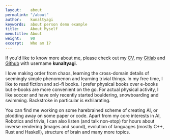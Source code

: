 ```yaml
---
layout:    about
permalink: "/about"
author:    kunaltyagi
keywords:  about person demo example
title:     About Myself
menutitle: About
weight:    90
excerpt:   Who am I?
---
```

<script async defer src="https://buttons.github.io/buttons.js"></script>

If you'd like to know more about me, please check out my [CV](../cv), my [Gitlab](https://gitlab.com/kunaltyagi) and [Github](https://github.com/kunaltyagi) with username **kunaltyagi**.

I love making order from chaos, learning the cross-domain details of seemingly simple phenomenon and learning trivial things.
In my free time, I like to read fiction and sci-fi books. I prefer physical books over e-books but e-books are more convenient on the go.
For actual physical activity, I like soccer and have only recently started bouldering, snowboarding and swimming. Backstroke in particular is exhilarating.

You can find me working on some harebrained scheme of creating AI, or plodding away on some paper or code.
Apart from my core interests in AI, Robotics and trivia, I can also listen (and talk non-stop) for hours about inverse rendering (images and sound), evolution of languages (mostly C++, Rust and Haskell), structure of brain and many more topics.

<!--<a class="github-button" href="https://github.com/kunaltyagi" data-size="large" aria-label="Follow @kunaltyagi on GitHub">Follow @kunaltyagi</a>-->
